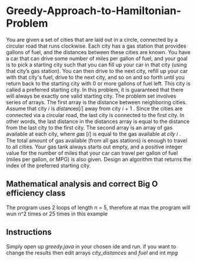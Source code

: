 # Greedy-Approach-to-Hamiltonian-Problem

You are given a set of cities that are laid out in a circle, connected by a circular road that runs
clockwise. Each city has a gas station that provides gallons of fuel, and the distances between these
cities are known. You have a car that can drive some number of miles per gallon of fuel, and your
goal is to pick a starting city such that you can fill up your car in that city (using that city’s gas
station). You can then drive to the next city, refill up your car with that city's fuel, drive to the next
city, and so on and so forth until you return back to the starting city with 0 or more gallons of fuel
left. This city is called a preferred starting city. In this problem, it is guaranteed that there will
always be exactly one valid starting city.
The problem set involves series of arrays. The first array is the distance between neighboring cities.
Assume that city 𝑖 is 𝑑𝑖𝑠𝑡𝑎𝑛𝑐𝑒𝑠[𝑖] away from city 𝑖 + 1 . Since the cities are connected via a
circular road, the last city is connected to the first city. In other words, the last distance in the
distances array is equal to the distance from the last city to the first city. The second array is an
array of gas available at each city, where 𝑔𝑎𝑠 [𝑖] is equal to the gas available at 𝑐𝑖𝑡𝑦 𝑖 . The total
amount of gas available (from all gas stations) is enough to travel to all cities. Your gas tank always
starts out empty, and a positive integer value for the number of miles that your car can travel per
gallon of fuel (miles per gallon, or MPG) is also given.
Design an algorithm that returns the index of the preferred starting city.


## Mathematical analysis and correct Big O efficiency class

The program uses 2 loops of length n = 5, therefore at max the program will wun n^2 times or 25 times in this example

## Instructions

Simply open up *greedy.java* in your chosen ide and run. if you want to change the results then 
edit arrays *city_distances* and *fuel* and int *mpg* 
